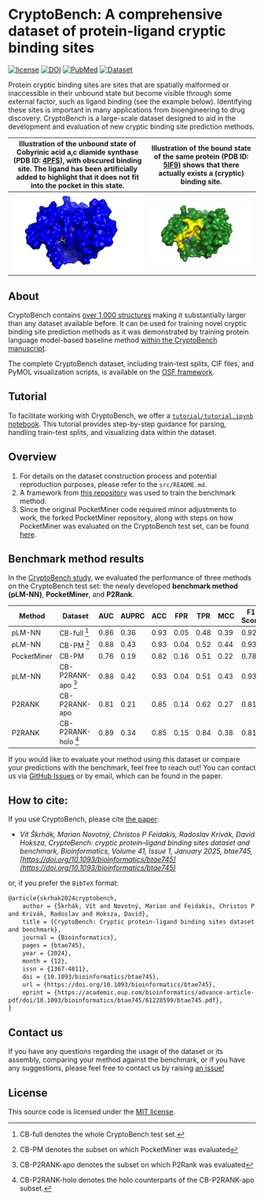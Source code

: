 # CryptoBench: A comprehensive dataset of protein-ligand cryptic binding sites
[![license](https://img.shields.io/badge/license-MIT-blue.svg)](https://github.com/skrhakv/CryptoBench/blob/master/LICENSE)
[![DOI](https://img.shields.io/badge/DOI-10.1093%2Fbioinformatics%2Fbtae745-blue.svg)](https://doi.org/10.1093/bioinformatics/btae745)
[![PubMed](https://img.shields.io/badge/PubMed-39693053-blue.svg)](https://pubmed.ncbi.nlm.nih.gov/39693053/)
[![Dataset](https://img.shields.io/badge/Dataset%20on%20OSF-10.17605%2FOSF.IO%2FPZ4A9%20-blue.svg)](https://osf.io/pz4a9/)


Protein cryptic binding sites are sites that are spatially malformed or inaccessible in their unbound state but become visible through some external factor, such as ligand binding (see the example below). Identifying these sites is important in many applications from bioengineering to drug discovery. CryptoBench is a large-scale dataset designed to aid in the development and evaluation of new cryptic binding site prediction methods.

Illustration of the unbound state of Cobyrinic acid a,c diamide synthase (PDB ID: [4PFS](https://www.rcsb.org/structure/4pfs)), with obscured binding site. The ligand has been artificially added to highlight that it does not fit into the pocket in this state.  |  Illustration of the bound state of the same protein (PDB ID: [5IF9](https://www.rcsb.org/structure/5IF9)) shows that there actually exists a (cryptic) binding site.
:-------------------------:|:-------------------------:
![](https://github.com/skrhakv/CryptoBench/blob/master/img/4pfs.png?raw=true)  |  ![](https://github.com/skrhakv/CryptoBench/blob/master/img/5if9.png?raw=true)


## About
CryptoBench contains [over 1,000 structures](https://academic.oup.com/view-large/500101074) making it  substantially larger than any dataset available before. It can be used for training novel cryptic binding site prediction methods as it was demonstrated by training protein language model-based baseline method [within the CryptoBench manuscript](https://academic.oup.com/view-large/figure/500101098/btae745f4.tif).

The complete CryptoBench dataset, including train-test splits, CIF files, and PyMOL visualization scripts, is available on the [OSF framework](https://osf.io/pz4a9/). 

## Tutorial
To facilitate working with CryptoBench, we offer a [`tutorial/tutorial.ipynb` notebook](https://github.com/skrhakv/CryptoBench/blob/master/tutorial/tutorial.ipynb). This tutorial provides step-by-step guidance for parsing, handling train-test splits, and visualizing data within the dataset.

## Overview
1. For details on the dataset construction process and potential reproduction purposes, please refer to the `src/README.md`.
2. A framework from [this repository](https://github.com/skrhakv/apolo/tree/cryptobench-v2) was used to train the benchmark method.
3. Since the original PocketMiner code required minor adjustments to work, the forked PocketMiner repository, along with steps on how PocketMiner was evaluated on the CryptoBench test set, can be found [here](https://github.com/skrhakv/gvp).

## Benchmark method results
In the [CryptoBench study](https://academic.oup.com/bioinformatics/article/41/1/btae745/7927823), we evaluated the performance of three methods on the CryptoBench test set: the newly developed **benchmark method (pLM-NN)**, **PocketMiner**, and **P2Rank**.

| Method      | Dataset             | AUC  | AUPRC | ACC  | FPR  | TPR  | MCC  | F1 Score |
| ----------- | ------------------- | ---- | ----- | ---- | ---- | ---- | ---- | -------- |
| pLM-NN      | CB-full [^1]        | 0.86 | 0.36  | 0.93 | 0.05 | 0.48 | 0.39 | 0.92     |
| pLM-NN      | CB-PM [^2]          | 0.88 | 0.43  | 0.93 | 0.04 | 0.52 | 0.44 | 0.93     |
| PocketMiner | CB-PM               | 0.76 | 0.19  | 0.82 | 0.16 | 0.51 | 0.22 | 0.78     |
| pLM-NN      | CB-P2RANK-apo [^3]  | 0.88 | 0.42  | 0.93 | 0.04 | 0.51 | 0.43 | 0.93     |
| P2RANK      | CB-P2RANK-apo       | 0.81 | 0.21  | 0.85 | 0.14 | 0.62 | 0.27 | 0.81     |
| P2RANK      | CB-P2RANK-holo [^4] | 0.89 | 0.34  | 0.85 | 0.15 | 0.84 | 0.38 | 0.81     |

[^1]: CB-full denotes the whole CryptoBench test set.
[^2]: CB-PM denotes the subset on which PocketMiner was evaluated 
[^3]: CB-P2RANK-apo denotes the subset on which P2Rank was evaluated
[^4]: CB-P2RANK-holo denotes the holo counterparts of the CB-P2RANK-apo subset.

If you would like to evaluate your method using this dataset or compare your predictions with the benchmark, feel free to reach out! You can contact us via [GitHub Issues](https://github.com/skrhakv/CryptoBench/issues) or by email, which can be found in the paper.

## How to cite:
If you use CryptoBench, please cite [the paper](https://academic.oup.com/bioinformatics/article/41/1/btae745/7927823):

- *Vít Škrhák, Marian Novotný, Christos P Feidakis, Radoslav Krivák, David Hoksza, CryptoBench: cryptic protein–ligand binding sites dataset and benchmark, Bioinformatics, Volume 41, Issue 1, January 2025, btae745, [https://doi.org/10.1093/bioinformatics/btae745](https://doi.org/10.1093/bioinformatics/btae745)*


or, if you prefer the `BibTeX` format:

```
@article{skrhak2024cryptobench,
    author = {Škrhák, Vít and Novotný, Marian and Feidakis, Christos P and Krivák, Radoslav and Hoksza, David},
    title = {CryptoBench: Cryptic protein-ligand binding sites dataset and benchmark},
    journal = {Bioinformatics},
    pages = {btae745},
    year = {2024},
    month = {12},
    issn = {1367-4811},
    doi = {10.1093/bioinformatics/btae745},
    url = {https://doi.org/10.1093/bioinformatics/btae745},
    eprint = {https://academic.oup.com/bioinformatics/advance-article-pdf/doi/10.1093/bioinformatics/btae745/61228599/btae745.pdf},
}
```

## Contact us
If you have any questions regarding the usage of the dataset or its assembly, comparing your method against the benchmark, or if you have any suggestions, please feel free to contact us by raising [an issue!](https://github.com/skrhakv/CryptoBench/issues)

## License
This source code is licensed under the [MIT license](https://github.com/skrhakv/CryptoBench/blob/master/LICENSE).

